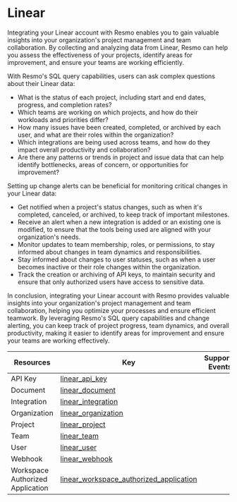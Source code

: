 Linear
======
Integrating your Linear account with Resmo enables you to gain valuable insights into your organization's project management and team collaboration. By collecting and analyzing data from Linear, Resmo can help you assess the effectiveness of your projects, identify areas for improvement, and ensure your teams are working efficiently.

With Resmo's SQL query capabilities, users can ask complex questions about their Linear data:

* What is the status of each project, including start and end dates, progress, and completion rates?
* Which teams are working on which projects, and how do their workloads and priorities differ?
* How many issues have been created, completed, or archived by each user, and what are their roles within the organization?
* Which integrations are being used across teams, and how do they impact overall productivity and collaboration?
* Are there any patterns or trends in project and issue data that can help identify bottlenecks, areas of concern, or opportunities for improvement?

Setting up change alerts can be beneficial for monitoring critical changes in your Linear data:

* Get notified when a project's status changes, such as when it's completed, canceled, or archived, to keep track of important milestones.
* Receive an alert when a new integration is added or an existing one is modified, to ensure that the tools being used are aligned with your organization's needs.
* Monitor updates to team membership, roles, or permissions, to stay informed about changes in team dynamics and responsibilities.
* Stay informed about changes to user statuses, such as when a user becomes inactive or their role changes within the organization.
* Track the creation or archiving of API keys, to maintain security and ensure that only authorized users have access to sensitive data.

In conclusion, integrating your Linear account with Resmo provides valuable insights into your organization's project management and team collaboration, helping you optimize your processes and ensure efficient teamwork. By leveraging Resmo's SQL query capabilities and change alerting, you can keep track of project progress, team dynamics, and overall productivity, making it easier to identify areas for improvement and ensure your teams are working effectively.

| **Resources**                    | **Key**                                                                                     | **Supports Events** |
| -------------------------------- | ------------------------------------------------------------------------------------------- | ------------------- |
| API Key                          | [linear\_api\_key](linear\_api\_key.md)                                                     |                     |
| Document                         | [linear\_document](linear\_document.md)                                                     |                     |
| Integration                      | [linear\_integration](linear\_integration.md)                                               |                     |
| Organization                     | [linear\_organization](linear\_organization.md)                                             |                     |
| Project                          | [linear\_project](linear\_project.md)                                                       |                     |
| Team                             | [linear\_team](linear\_team.md)                                                             |                     |
| User                             | [linear\_user](linear\_user.md)                                                             |                     |
| Webhook                          | [linear\_webhook](linear\_webhook.md)                                                       |                     |
| Workspace Authorized Application | [linear\_workspace\_authorized\_application](linear\_workspace\_authorized\_application.md) |                     |
